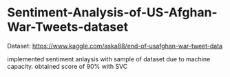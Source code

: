 # Sentiment-Analysis-of-US-Afghan-War-Tweets-dataset

Dataset:
https://www.kaggle.com/aska88/end-of-usafghan-war-tweet-data


implemented sentiment anlaysis with sample of dataset due to machine capacity.
obtained score of 90% with SVC
